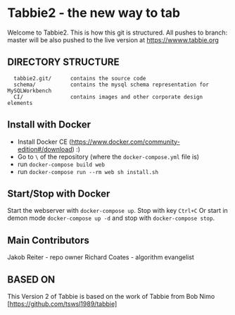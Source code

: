 Tabbie2 - the new way to tab
=======

Welcome to Tabbie2. This is how this git is structured.
All pushes to branch: master will be also pushed to the live version at https://wwww.tabbie.org


DIRECTORY STRUCTURE
-------------------

      tabbie2.git/      contains the source code
      schema/           contains the mysql schema representation for MySQLWorkbench
      CI/               contains images and other corporate design elements


Install with Docker
-----------------
- Install Docker CE (https://www.docker.com/community-edition#/download) :)
- Go to `\` of the repository (where the `docker-compose.yml` file is)
- run `docker-compose build web`
- run `docker-compose run --rm web sh install.sh`

Start/Stop with Docker
-----------------
Start the webserver with `docker-compose up`. Stop with key `Ctrl+C`
Or start in demon mode `docker-compose up -d` and stop with `docker-compose stop`.

Main Contributors
-----------------

Jakob Reiter - repo owner
Richard Coates - algorithm evangelist


BASED ON
--------
This Version 2 of Tabbie is based on the work of Tabbie from Bob Nimo
[https://github.com/tswsl1989/tabbie]

